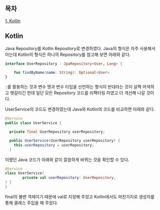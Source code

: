 ## 목차 
[1. Kotlin](#kotlin)   

## Kotlin
Java Repository를 Kotlin Repository로 변경하였다. Java의 형식은 자주 사용해서 아는데 Kotlin의 형식은 하나의 Repository를 참고해 보면 아래와 같다.

```kotlin
interface UserRepository : JpaRepository<User, Long> {

    fun findByName(name: String): Optional<User>
}
```

`:`를 활용하는 것과 변수 명과 변수 타입을 선언하는 형식이 반대라는 것이 살짝 어색하고 헷갈리긴 한데 일단 모든 Repository 코드를 리팩터링 하였고 더 개선해 나갈 것이다.

UserService의 코드도 변경하였는데 Java와 Kotlin의 코드를 비교하면 아래와 같다.

```java
@Service
public class UserService {

  private final UserRepository userRepository;

  public UserService(UserRepository userRepository) {
    this.userRepository = userRepository;
  }
```

이랬던 Java 코드가 아래와 같이 깔끔하게 바뀌는 것을 확인할 수 있다.

```kotlin
@Service
class UserService(
        private val userRepository: UserRepository,
) {
}
```

final의 불변 객체이기 때문에 val로 지정해 주었고 Kotlin에서도 마찬가지로 생성자를 통해 클래스 주입을 해 주었다. 